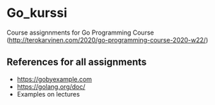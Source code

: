 # Go_kurssi

Course assignnments for Go Programming Course (http://terokarvinen.com/2020/go-programming-course-2020-w22/) 

## References for all assignments

- https://gobyexample.com
- https://golang.org/doc/
- Examples on lectures
